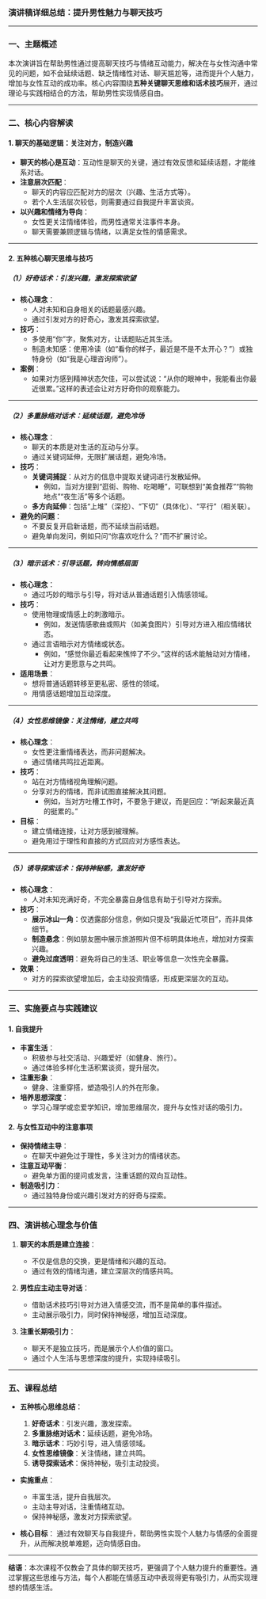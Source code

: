 ### **演讲稿详细总结：提升男性魅力与聊天技巧**

---

### **一、主题概述**

本次演讲旨在帮助男性通过提高聊天技巧与情绪互动能力，解决在与女性沟通中常见的问题，如不会延续话题、缺乏情绪性对话、聊天尴尬等，进而提升个人魅力，增加与女性互动的成功率。核心内容围绕**五种关键聊天思维和话术技巧**展开，通过理论与实践相结合的方法，帮助男性实现情感自由。

---

### **二、核心内容解读**

#### **1. 聊天的基础逻辑：关注对方，制造兴趣**

- **聊天的核心是互动**：互动性是聊天的关键，通过有效反馈和延续话题，才能维系对话。
- **注意层次匹配**：
  - 聊天的内容应匹配对方的层次（兴趣、生活方式等）。
  - 若个人生活层次较低，则需要通过自我提升丰富谈资。
- **以兴趣和情绪为导向**：
  - 女性更关注情绪体验，而男性通常关注事件本身。
  - 聊天需要兼顾逻辑与情绪，以满足女性的情感需求。

---

#### **2. 五种核心聊天思维与技巧**

##### **（1）好奇话术：引发兴趣，激发探索欲望**
- **核心理念**：
  - 人对未知和自身相关的话题最感兴趣。
  - 通过引发对方的好奇心，激发其探索欲望。
- **技巧**：
  - 多使用“你”字，聚焦对方，让话题贴近其生活。
  - 制造未知感：使用冷读（如“看你的样子，最近是不是不太开心？”）或独特身份（如“我是心理咨询师”）。
- **案例**：
  - 如果对方感到精神状态欠佳，可以尝试说：“从你的眼神中，我能看出你最近很累。”这样的表述会让对方好奇你的观察能力。

---

##### **（2）多重脉络对话术：延续话题，避免冷场**
- **核心理念**：
  - 聊天的本质是对生活的互动与分享。
  - 通过关键词延伸，无限扩展话题，避免冷场。
- **技巧**：
  - **关键词捕捉**：从对方的信息中提取关键词进行发散延伸。
    - 例如，当对方提到“逛街、购物、吃喝睡”，可联想到“美食推荐”“购物地点”“夜生活”等多个话题。
  - **多方向延伸**：包括“上堆”（深挖）、“下切”（具体化）、“平行”（相关联）。
- **避免的问题**：
  - 不要反复开启新话题，而不延续当前话题。
  - 避免单向发问，例如只问“你喜欢吃什么？”而不扩展讨论。

---

##### **（3）暗示话术：引导话题，转向情感层面**
- **核心理念**：
  - 通过巧妙的暗示与引导，将对话从普通话题引入情感领域。
- **技巧**：
  - 使用物理或情感上的刺激暗示。
    - 例如，发送情感歌曲或照片（如美食图片）引导对方进入相应情绪状态。
  - 通过言语暗示对方情绪或状态。
    - 例如，“感觉你最近看起来憔悴了不少。”这样的话术能触动对方情绪，让对方更愿意与之共鸣。
- **适用场景**：
  - 想将普通话题转移至更私密、感性的领域。
  - 用情感话题增加互动深度。

---

##### **（4）女性思维镜像：关注情绪，建立共鸣**
- **核心理念**：
  - 女性更注重情绪表达，而非问题解决。
  - 通过情绪共鸣拉近距离。
- **技巧**：
  - 站在对方情绪视角理解问题。
  - 分享对方的情绪，而非试图直接解决其问题。
    - 例如，当对方吐槽工作时，不要急于建议，而是回应：“听起来最近真的挺累的。”
- **目标**：
  - 建立情绪连接，让对方感到被理解。
  - 避免用过于理性和直接的方式回应对方感性表达。

---

##### **（5）诱导探索话术：保持神秘感，激发好奇**
- **核心理念**：
  - 人对未知充满好奇，不完全暴露自身信息有助于引导对方探索。
- **技巧**：
  - **展示冰山一角**：仅透露部分信息，例如只提及“我最近忙项目”，而非具体细节。
  - **制造悬念**：例如朋友圈中展示旅游照片但不标明具体地点，增加对方探索兴趣。
  - **避免过度透明**：避免将自己的生活、职业等信息一次性完全暴露。
- **效果**：
  - 对方的探索欲望增加后，会主动投资情感，形成更深层次的互动。

---

### **三、实施要点与实践建议**

#### **1. 自我提升**
- **丰富生活**：
  - 积极参与社交活动、兴趣爱好（如健身、旅行）。
  - 通过体验多样化生活积累谈资，提升层次。
- **注重形象**：
  - 健身、注重穿搭，塑造吸引人的外在形象。
- **培养思想深度**：
  - 学习心理学或恋爱学知识，增加思维层次，提升与女性对话的吸引力。

#### **2. 与女性互动中的注意事项**
- **保持情绪主导**：
  - 在聊天中避免过于理性，多关注对方的情绪状态。
- **注意互动平衡**：
  - 避免单方面的提问或发言，注重话题的双向互动性。
- **制造吸引力**：
  - 通过独特身份或兴趣引发对方的好奇与探索。

---

### **四、演讲核心理念与价值**

1. **聊天的本质是建立连接**：
   - 不仅是信息的交换，更是情绪和兴趣的互动。
   - 通过有效的情绪沟通，建立深层次的情感共鸣。

2. **男性应主动主导对话**：
   - 借助话术技巧引导对方进入情感交流，而不是简单的事件描述。
   - 主动展示吸引力，同时保持神秘感，增加互动深度。

3. **注重长期吸引力**：
   - 聊天不是独立技巧，而是展示个人价值的窗口。
   - 通过个人生活与思想深度的提升，实现持续吸引。

---

### **五、课程总结**

- **五种核心思维总结**：
  1. **好奇话术**：引发兴趣，激发探索。
  2. **多重脉络对话术**：延续话题，避免冷场。
  3. **暗示话术**：巧妙引导，进入情感领域。
  4. **女性思维镜像**：关注情绪，建立共鸣。
  5. **诱导探索话术**：保持神秘，吸引主动投资。

- **实施重点**：
  - 丰富生活，提升自我层次。
  - 主动主导对话，注重情绪互动。
  - 保持神秘感，激发对方探索欲望。

- **核心目标**：
  通过有效聊天与自我提升，帮助男性实现个人魅力与情感的全面提升，从而解决脱单难题，迈向情感自由。

--- 

**结语**：本次课程不仅教会了具体的聊天技巧，更强调了个人魅力提升的重要性。通过掌握这些思维与方法，每个人都能在情感互动中表现得更有吸引力，从而实现理想的情感生活。
